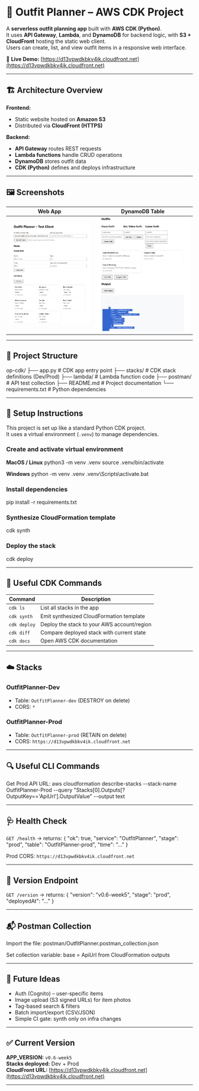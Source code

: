 # 👗 Outfit Planner – AWS CDK Project

A **serverless outfit planning app** built with **AWS CDK (Python)**.  
It uses **API Gateway**, **Lambda**, and **DynamoDB** for backend logic, with **S3 + CloudFront** hosting the static web client.  
Users can create, list, and view outfit items in a responsive web interface.

🔗 **Live Demo:** [https://d13vpwdkbkv4ik.cloudfront.net](https://d13vpwdkbkv4ik.cloudfront.net)

---

## 🏗️ Architecture Overview

**Frontend:**  
- Static website hosted on **Amazon S3**  
- Distributed via **CloudFront (HTTPS)**  

**Backend:**  
- **API Gateway** routes REST requests  
- **Lambda functions** handle CRUD operations  
- **DynamoDB** stores outfit data  
- **CDK (Python)** defines and deploys infrastructure  

---

## 🖼️ Screenshots

| Web App | DynamoDB Table |
|---|---|
| ![Outfit Planner Web](./app-screenshot.png) | ![DynamoDB Items](./dynamodb-items.png) |

---

## 📁 Project Structure

op-cdk/
├── app.py # CDK app entry point
├── stacks/ # CDK stack definitions (Dev/Prod)
├── lambda/ # Lambda function code
├── postman/ # API test collection
├── README.md # Project documentation
└── requirements.txt # Python dependencies

---

## 🧰 Setup Instructions

This project is set up like a standard Python CDK project.  
It uses a virtual environment (`.venv`) to manage dependencies.

### Create and activate virtual environment

**MacOS / Linux**
python3 -m venv .venv
source .venv/bin/activate

**Windows**
python -m venv .venv
.venv\Scripts\activate.bat

### Install dependencies
pip install -r requirements.txt

### Synthesize CloudFormation template
cdk synth

### Deploy the stack
cdk deploy

---

## 🧩 Useful CDK Commands

| Command | Description |
|----------|-------------|
| `cdk ls` | List all stacks in the app |
| `cdk synth` | Emit synthesized CloudFormation template |
| `cdk deploy` | Deploy the stack to your AWS account/region |
| `cdk diff` | Compare deployed stack with current state |
| `cdk docs` | Open AWS CDK documentation |

---

## ☁️ Stacks

### OutfitPlanner-Dev
- Table: `OutfitPlanner-dev` (DESTROY on delete)
- CORS: `*`

### OutfitPlanner-Prod
- Table: `OutfitPlanner-prod` (RETAIN on delete)
- CORS: `https://d13vpwdkbkv4ik.cloudfront.net`

---

## 🔍 Useful CLI Commands

Get Prod API URL:
aws cloudformation describe-stacks --stack-name OutfitPlanner-Prod
--query "Stacks[0].Outputs[?OutputKey=='ApiUrl'].OutputValue"
--output text

---

## 🩺 Health Check

`GET /health` → returns:
{ "ok": true, "service": "OutfitPlanner", "stage": "prod", "table": "OutfitPlanner-prod", "time": "..." }

Prod CORS: `https://d13vpwdkbkv4ik.cloudfront.net`

---

## 🧾 Version Endpoint

`GET /version` → returns:
{ "version": "v0.6-week5", "stage": "prod", "deployedAt": "..." }

---

## 📬 Postman Collection

Import the file:
postman/OutfitPlanner.postman_collection.json

Set collection variable:
base = ApiUrl from CloudFormation outputs

---

## 🧭 Future Ideas
- Auth (Cognito) – user-specific items
- Image upload (S3 signed URLs) for item photos
- Tag-based search & filters
- Batch import/export (CSV/JSON)
- Simple CI gate: synth only on infra changes

---

## ✅ Current Version

**APP_VERSION:** `v0.6-week5`  
**Stacks deployed:** Dev + Prod  
**CloudFront URL:** [https://d13vpwdkbkv4ik.cloudfront.net](https://d13vpwdkbkv4ik.cloudfront.net)

---
